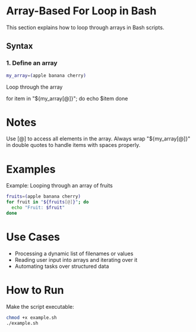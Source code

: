 #  Array-Based For Loop in Bash

This section explains how to loop through arrays in Bash scripts.

##  Syntax

### 1. Define an array
```bash
my_array=(apple banana cherry)
```
Loop through the array

for item in "${my_array[@]}"; do
  echo $item
done

# Notes
Use [@] to access all elements in the array.
Always wrap "${my_array[@]}" in double quotes to handle items with spaces properly.

# Examples
Example: Looping through an array of fruits
```bash
fruits=(apple banana cherry)
for fruit in "${fruits[@]}"; do
  echo "Fruit: $fruit"
done
```

# Use Cases
- Processing a dynamic list of filenames or values
- Reading user input into arrays and iterating over it
- Automating tasks over structured data

# How to Run
Make the script executable:
```bash
chmod +x example.sh
./example.sh
```
